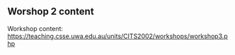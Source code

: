 ## Worshop 2 content

Workshop content: https://teaching.csse.uwa.edu.au/units/CITS2002/workshops/workshop3.php
